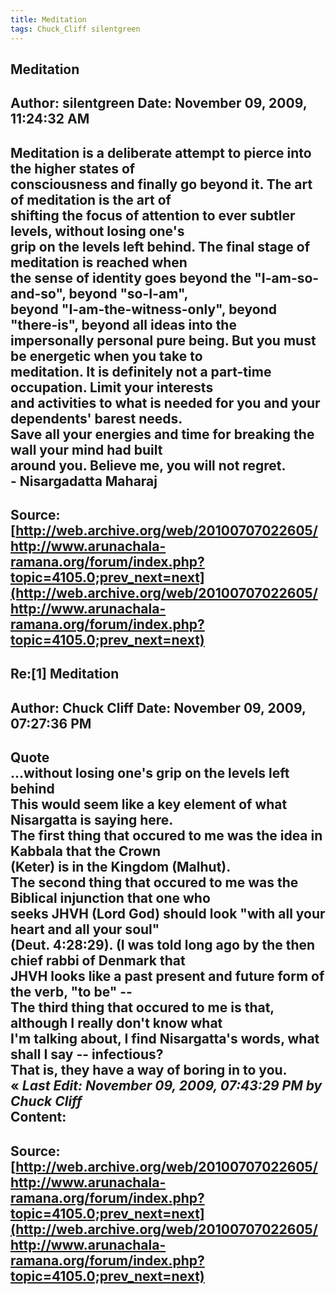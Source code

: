 ```yaml
--- 
title: Meditation   
tags: Chuck_Cliff silentgreen  
---  
```

## Meditation  
Author: silentgreen         Date: November 09, 2009, 11:24:32 AM  
---  
Meditation is a deliberate attempt to pierce into the higher states of  
consciousness and finally go beyond it. The art of meditation is the art of  
shifting the focus of attention to ever subtler levels, without losing one's  
grip on the levels left behind. The final stage of meditation is reached when  
the sense of identity goes beyond the "I-am-so-and-so", beyond "so-I-am",  
beyond "I-am-the-witness-only", beyond "there-is", beyond all ideas into the  
impersonally personal pure being. But you must be energetic when you take to  
meditation. It is definitely not a part-time occupation. Limit your interests  
and activities to what is needed for you and your dependents' barest needs.  
Save all your energies and time for breaking the wall your mind had built  
around you. Believe me, you will not regret.   
\- Nisargadatta Maharaj
 ---  
Source:[http://web.archive.org/web/20100707022605/http://www.arunachala-ramana.org/forum/index.php?topic=4105.0;prev_next=next](http://web.archive.org/web/20100707022605/http://www.arunachala-ramana.org/forum/index.php?topic=4105.0;prev_next=next)   
---  

## Re:[1] Meditation  
Author: Chuck Cliff         Date: November 09, 2009, 07:27:36 PM  
---  
Quote  
...without losing one's grip on the levels left behind  
This would seem like a key element of what Nisargatta is saying here.   
The first thing that occured to me was the idea in Kabbala that the Crown  
(Keter) is in the Kingdom (Malhut).   
The second thing that occured to me was the Biblical injunction that one who  
seeks JHVH (Lord God) should look "with all your heart and all your soul"  
(Deut. 4:28:29). (I was told long ago by the then chief rabbi of Denmark that  
JHVH looks like a past present and future form of the verb, "to be" \--   
The third thing that occured to me is that, although I really don't know what  
I'm talking about, I find Nisargatta's words, what shall I say -- infectious?  
That is, they have a way of boring in to you.   
« _Last Edit: November 09, 2009, 07:43:29 PM by Chuck Cliff_  
Content:
 ---  
Source:[http://web.archive.org/web/20100707022605/http://www.arunachala-ramana.org/forum/index.php?topic=4105.0;prev_next=next](http://web.archive.org/web/20100707022605/http://www.arunachala-ramana.org/forum/index.php?topic=4105.0;prev_next=next)   
---  

